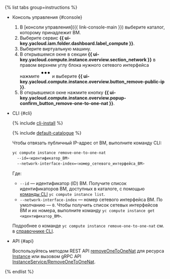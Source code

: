 {% list tabs group=instructions %}

- Консоль управления {#console}

  1. В [консоли управления]({{ link-console-main }}) выберите каталог, которому принадлежит ВМ.
  1. Выберите сервис **{{ ui-key.yacloud.iam.folder.dashboard.label_compute }}**.
  1. Выберите виртуальную машину.
  1. В открывшемся окне в секции **{{ ui-key.yacloud.compute.instance.overview.section_network }}** в правом верхнем углу блока нужного сетевого интерфейса нажмите ![image](../../_assets/console-icons/ellipsis.svg) и выберите **{{ ui-key.yacloud.compute.instance.overview.button_remove-public-ip }}**.
  1. В открывшемся окне нажмите кнопку **{{ ui-key.yacloud.compute.instance.overview.popup-confirm_button_remove-one-to-one-nat }}**.

- CLI {#cli}

  {% include [cli-install](../../_includes/cli-install.md) %}

  {% include [default-catalogue](../../_includes/default-catalogue.md) %}

  Чтобы отвязать публичный IP-адрес от ВМ, выполните команду CLI:

  ```bash
  yc compute instance remove-one-to-one-nat
    --id=<идентификатор_ВМ>
    --network-interface-index=<номер_сетевого_интерфейса_ВМ>
  ```

  Где:

  * `--id` — идентификатор (ID) ВМ. Получите список идентификаторов ВМ, доступных в каталоге, с помощью [команды CLI](../../cli/cli-ref/compute/cli-ref/instance/list.md) `yc compute instance list`.
  * `--network-interface-index` — номер сетевого интерфейса ВМ. По умолчанию — `0`. Чтобы получить список сетевых интерфейсов ВМ и их номера, выполните команду `yc compute instance get <идентификатор_ВМ>`.

  Подробнее о команде `yc compute instance remove-one-to-one-nat` см. в [справочнике CLI](../../cli/cli-ref/compute/cli-ref/instance/remove-one-to-one-nat.md).

- API {#api}

  Воспользуйтесь методом REST API [removeOneToOneNat](../../compute/api-ref/Instance/removeOneToOneNat.md) для ресурса [Instance](../../compute/api-ref/Instance/) или вызовом gRPC API [InstanceService/RemoveOneToOneNat](../../compute/api-ref/grpc/Instance/removeOneToOneNat.md).

{% endlist %}
